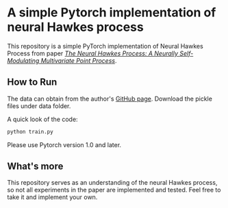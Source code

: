 # A simple Pytorch implementation of neural Hawkes process

This repository is a simple PyTorch implementation of Neural Hawkes Process from paper *[The Neural Hawkes Process: A Neurally Self-Modulating Multivariate Point Process](https://arxiv.org/abs/1612.09328)*. 

## How to Run
The data can obtain from the author's [GitHub page](https://github.com/HMEIatJHU/neurawkes). Download the pickle files under data folder.

A quick look of the code:
```python
python train.py
```

Please use Pytorch version 1.0 and later.

## What's more
This repository serves as an understanding of the neural Hawkes process, so not all experiments in the paper are implemented and tested. Feel free to take it and implement your own.
